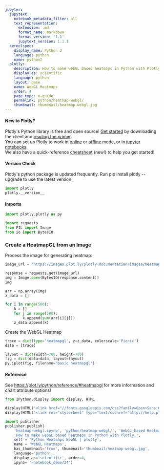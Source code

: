 ```yaml
---
jupyter:
  jupytext:
    notebook_metadata_filter: all
    text_representation:
      extension: .md
      format_name: markdown
      format_version: '1.1'
      jupytext_version: 1.1.1
  kernelspec:
    display_name: Python 2
    language: python
    name: python2
  plotly:
    description: How to make webGL based heatmaps in Python with Plotly.
    display_as: scientific
    language: python
    layout: base
    name: WebGL Heatmaps
    order: 4
    page_type: u-guide
    permalink: python/heatmap-webgl/
    thumbnail: thumbnail/heatmap-webgl.jpg
---
```


#### New to Plotly?
Plotly's Python library is free and open source! [Get started](https://plot.ly/python/getting-started/) by downloading the client and [reading the primer](https://plot.ly/python/getting-started/).
<br>You can set up Plotly to work in [online](https://plot.ly/python/getting-started/#initialization-for-online-plotting) or [offline](https://plot.ly/python/getting-started/#initialization-for-offline-plotting) mode, or in [jupyter notebooks](https://plot.ly/python/getting-started/#start-plotting-online).
<br>We also have a quick-reference [cheatsheet](https://images.plot.ly/plotly-documentation/images/python_cheat_sheet.pdf) (new!) to help you get started!
#### Version Check
Plotly's python package is updated frequently. Run pip install plotly --upgrade to use the latest version.

```python
import plotly
plotly.__version__
```

#### Imports

```python
import plotly.plotly as py

import requests
from PIL import Image
from io import BytesIO
```

### Create a HeatmapGL from an Image
Process the image for generating heatmap:

```python
image_url = 'https://images.plot.ly/plotly-documentation/images/heatmap-galaxy.jpg'

response = requests.get(image_url)
img = Image.open(BytesIO(response.content))
img
```

```python
arr = np.array(img)
z_data = []

for i in range(500):
    k = []
    for j in range(500):
        k.append(sum(arr[i][j]))
    z_data.append(k)
```

Create the WebGL Heatmap

```python
trace = dict(type='heatmapgl', z=z_data, colorscale='Picnic')
data = [trace]

layout = dict(width=700, height=700)
fig = dict(data=data, layout=layout)
py.iplot(fig, filename='basic heatmapgl')
```

#### Reference
See https://plot.ly/python/reference/#heatmapgl for more information and chart attribute options!


```python
from IPython.display import display, HTML

display(HTML('<link href="//fonts.googleapis.com/css?family=Open+Sans:600,400,300,200|Inconsolata|Ubuntu+Mono:400,700rel="stylesheet" type="text/css" />'))
display(HTML('<link rel="stylesheet" type="text/csshref="http://help.plot.ly/documentation/all_static/css/ipython-notebook-custom.css">'))

import publisher
publisher.publish(
    'heatmap-webgl.ipynb', 'python/heatmap-webgl/', 'WebGL based Heatmaps | plotly',
    'How to make webGL based heatmaps in Python with Plotly.',
    self = 'Python Heatmaps WebGL | plotly',
    name = 'WebGL Heatmaps',
    has_thumbnail='true', thumbnail='thumbnail/heatmap-webgl.jpg',
    language='python',
    display_as='scientific', order=4,
    ipynb= '~notebook_demo/34')
```

```python

```
